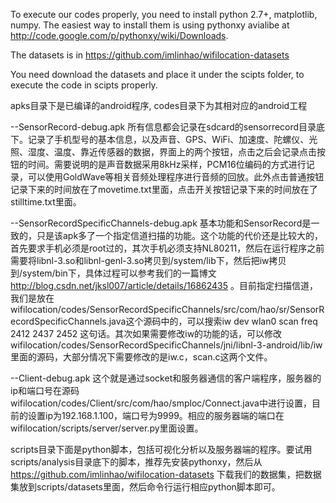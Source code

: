 To execute our codes properly, you need to install python 2.7+, matplotlib, numpy. The easiest way to install them is using pythonxy avialibe at http://code.google.com/p/pythonxy/wiki/Downloads.


The datasets is in https://github.com/imlinhao/wifilocation-datasets

You need download the datasets and place it under the scipts folder, to execute the code in scipts properly.


apks目录下是已编译的android程序, codes目录下为其相对应的android工程

--SensorRecord-debug.apk 所有信息都会记录在sdcard的sensorrecord目录底下。记录了手机型号的基本信息，以及声音、GPS、WiFi、加速度、陀螺仪、光照、湿度、温度、靠近传感器的数据，界面上的两个按钮，点击之后会记录点击按钮的时间。需要说明的是声音数据采用8kHz采样，PCM16位编码的方式进行记录，可以使用GoldWave等相关音频处理程序进行音频的回放。此外点击普通按钮记录下来的时间放在了movetime.txt里面，点击开关按钮记录下来的时间放在了stilltime.txt里面。

--SensorRecordSpecificChannels-debug.apk 基本功能和SensorRecord是一致的，只是该apk多了一个指定信道扫描的功能。这个功能的代价还是比较大的，首先要求手机必须是root过的，其次手机必须支持NL80211，然后在运行程序之前需要将libnl-3.so和libnl-genl-3.so拷贝到/system/lib下，然后把iw拷贝到/system/bin下，具体过程可以参考我们的一篇博文 http://blog.csdn.net/jksl007/article/details/16862435 。目前指定扫描信道，我们是放在wifilocation/codes/SensorRecordSpecificChannels/src/com/hao/sr/SensorRecordSpecificChannels.java这个源码中的，可以搜索iw dev wlan0 scan freq 2412 2437 2452 这句话。其次如果需要修改iw的功能的话，可以修改wifilocation/codes/SensorRecordSpecificChannels/jni/libnl-3-android/lib/iw里面的源码，大部分情况下需要修改的是iw.c，scan.c这两个文件。

--Client-debug.apk 这个就是通过socket和服务器通信的客户端程序，服务器的ip和端口号在源码wifilocation/codes/Client/src/com/hao/smploc/Connect.java中进行设置，目前的设置ip为192.168.1.100，端口号为9999。相应的服务器端的端口在wifilocation/scripts/server/server.py里面设置。


scripts目录下面是python脚本，包括可视化分析以及服务器端的程序。要试用scripts/analysis目录底下的脚本，推荐先安装pythonxy，然后从 https://github.com/imlinhao/wifilocation-datasets 下载我们的数据集，把数据集放到scripts/datasets里面，然后命令行运行相应python脚本即可。

